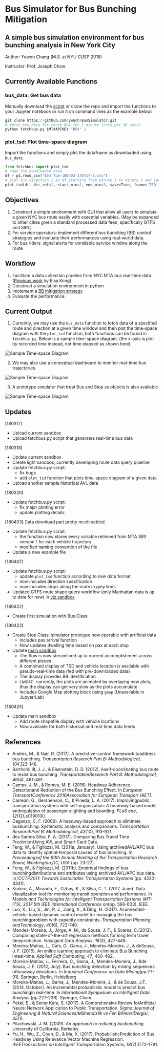 # Bus Simulator for Bus Bunching Mitigation

## A simple bus simulation environment for bus bunching analysis in New York City

Author: Yuwen Chang (M.S. at NYU CUSP 2018)

Instructor: Prof. Joseph Chow

## Currently Available Functions

### bus_data: Get bus data

Manually download the [script](https://github.com/ywnch/BusSimulator/blob/master/fetchbus.py) or clone the repo and import the functions to your Jupyter notebook or run it on command lines as the example below:

```python
git clone https://github.com/ywnch/BusSimulator.git
# fetch bus data for route B54 for 1 minute (once per 30 secs)
python fetchbus.py $MTAAPIKEY "B54" 1
```

### plot_tsd: Plot time-space diagram

Import the functions and simply plot the dataframe as downloaded using `bus_data`.

```python
from fetchbus import plot_tsd
# read the downloaded data
df = pd.read_csv("B54-Tue-180403-170417-5.csv")
# plot bus direction 1 in df starting from minute 1 to minute 3 and save it as TSD.png
plot_tsd(df, dir_ref=1, start_min=1, end_min=3, save=True, fname='TSD')
```

## Objectives

1. Construct a simple environment with GUI that allow all users to simulate a given NYC bus route easily with essential variables. (May be expanded to other cities given a standard processed data feed, specifically GTFS and SIRI.)
2. For service operators: implement different bus bunching (BB) control strategies and evaluate their performances using real-world data.
3. For bus riders: signal alerts for unreliable service window along the route

## Workflow

1. Facilitate a data collection pipeline from NYC MTA bus real-time data ([Previous work](https://github.com/BUILTNYU/Monitoring-Bus-Arrivals-for-Headway-Control-Strategies) by Elsa Kong)
2. Construct a simulation environment in python
3. Implement a [BB mitigation strategy](https://www.sciencedirect.com/science/article/pii/S1568494616303118)
4. Evaluate the performance

## Current Output

1. Currently, we may use the `bus_data` function to fetch data of a specified route and direction at a given time window and then plot the time-space diagram with the `plot_tsd` function, both functions can be found in `fetchbus.py`. Below is a sample time-space diagram. (the x-axis is plot by recorded time instead, not time elapsed as shown here)

![Sample Time-space Diagram](TSD_v1.png)

2. We may also use a conceptual dashboard to monitor real-time bus trajectories.

![Sample Time-space Diagram](dashboard_v2.png)

3. A prototype simulator that treat Bus and Stop as objects is also available

![Sample Time-space Diagram](simulator_v1.png)

## Updates

[180317]
- Upload current sandbox
- Upload fetchbus.py script that generates real-time bus data

[180318]

- Update current sandbox
- Create light sandbox, currently developing route data query pipeline
- Update fetchbus.py script:
  - fix bugs
  - add `plot_tsd` function that plots time-space diagram of a given data
- Upload another sample historical AVL data

[180320]

- Update fetchbus.py script:
  - fix major plotting error
  - update plotting details

[180403] Data download part pretty much settled

- Update fetchbus.py script:
  - the function now stores every variable retrieved from MTA SIRI version 1 for each vehicle trajectory
  - modified naming convention of the file
- Update a new example file

[180407]

- Update fetchbus.py script:
  - update `plot_tsd` function according to new data format
  - now includes direction specification
  - now includes stops along the route in grey lines
- Updated GTFS route shape query workflow (only Manhattan data is up to date for now) in [viz sandbox](https://github.com/ywnch/BusSimulator/blob/master/sandbox_monitor.ipynb)

[180422]

- Create first simulation with Bus Class

[180423]

- Create Stop Class: simulator prototype now operable with artificial data
  - Includes pax arrival function
  - Now updates dwelling time based on pax at each stop
- Update [main sandbox](https://github.com/ywnch/BusSimulator/blob/master/sandbox_main.ipynb)
  - The flow is now streamlined up to current accomplishment across different pieces
  - A combined display of TSD and vehicle location is available with pseudo-real-time data (fed with pre-downloaded data)
  - The display provides BB identification
  - `CAVEAT:` currently, the plots are animated by overlaying new plots, thus the display can get very slow as the plots accumulate
  - Includes Google Map plotting block using `gmap` (Unavailable in JupyterLab)

[180425]

- Update main sandbox
  - Add route shapefile display with vehicle locations
  - Now available for both historical and real-time data feeds

## References

- Andres, M., & Nair, R. (2017). A predictive-control framework toaddress bus bunching. *Transportation Research Part B: Methodological*, *104*,123-148.
- Bartholdi III, J. J., & Eisenstein, D. D. (2012). Aself-coördinating bus route to resist bus bunching. *TransportationResearch Part B: Methodological*, *46*(4), 481-491.
- Camps, J. M., & Romeu, M. E. (2016). Headway Adherence. Detectionand Reduction of the Bus Bunching Effect. In *European TransportConference 2016Association for European Transport (AET)*.
- Carreón, G., Gershenson, C., & Pineda, L. A. (2017). Improvingpublic transportation systems with self-organization: A headway-based model andregulation of passenger alighting and boarding. *PLoS one*, *12*(12),e0190100.
- Daganzo, C. F. (2009). A headway-based approach to eliminate busbunching: Systematic analysis and comparisons. *Transportation ResearchPart B: Methodological*, *43*(10), 913-921.
- dos Santos Silva, F. A. (2017). Comparing Bus Travel Time PredictionUsing AVL and Smart Card Data.
- Feng, W., & Figliozzi, M. (2011a, January). Using archivedAVL/APC bus data to identify spatial-temporal causes of bus bunching. In *Proceedingsof the 90th Annual Meeting of the Transportation Research Board, Washington,DC, USA* (pp. 23-27).
- Feng, W., & Figliozzi, M. (2011b). Empirical findings of bus bunchingdistributions and attributes using archived AVL/APC bus data. In *ICCTP2011: Towards Sustainable Transportation Systems* (pp. 4330-4341).
- Kurkcu, A., Miranda, F., Ozbay, K., & Silva, C. T. (2017, June). Data visualization tool for monitoring transit operation and performance. In *Models and Technologies for Intelligent Transportation Systems (MT-ITS), 2017 5th IEEE International Conference on*(pp. 598-603). IEEE.
- Luo, X., Liu, S., Jin, P. J., Jiang, X., & Ding, H. (2017). Aconnected-vehicle-based dynamic control model for managing the bus bunchingproblem with capacity constraints. *Transportation Planning andTechnology*, *40*(6), 722-740.
- Mendes-Moreira, J., Jorge, A. M., de Sousa, J. F., & Soares, C.(2012). Comparing state-of-the-art regression methods for long term travel timeprediction. *Intelligent Data Analysis*, *16*(3), 427-449.
- Moreira-Matias, L., Cats, O., Gama, J., Mendes-Moreira, J., & deSousa, J. F. (2016). An online learning approach to eliminate Bus Bunching inreal-time. *Applied Soft Computing*, *47*, 460-482.
- Moreira-Matias, L., Ferreira, C., Gama, J., Mendes-Moreira, J., &de Sousa, J. F. (2012, July). Bus bunching detection by mining sequences ofheadway deviations. In *Industrial Conference on Data Mining*(pp.77-91). Springer, Berlin, Heidelberg.
- Moreira-Matias, L., Gama, J., Mendes-Moreira, J., & de Sousa, J.F. (2014, October). An incremental probabilistic model to predict bus bunchingin real-time. In *International Symposium on Intelligent Data Analysis* (pp.227-238). Springer, Cham.
- Pekel, E., & Soner Kara, S. (2017). A Comprehensive Review forArtificial Neural Network Application to Public Transportation. *Sigma:Journal of Engineering & Natural Sciences/Mühendislik ve Fen BilimleriDergisi*, *35*(1).
- Pilachowski, J. M. (2009). *An approach to reducing busbunching*. University of California, Berkeley.
- Yu, H., Wu, Z., Chen, D., & Ma, X. (2017). ProbabilisticPrediction of Bus Headway Using Relevance Vector Machine Regression. *IEEETransactions on Intelligent Transportation Systems*, *18*(7),1772-1781.

